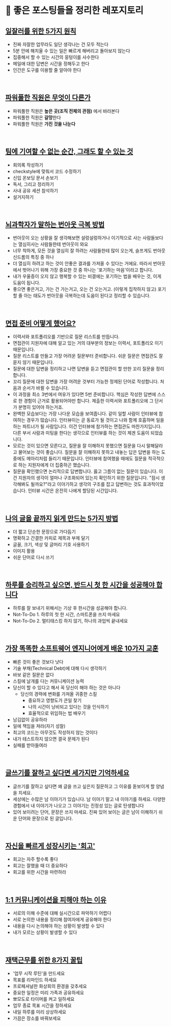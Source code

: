 # 📎 좋은 포스팅들을 정리한 레포지토리

## [일잘러를 위한 5가지 원칙](http://the-edit.co.kr/24336)
- 진짜 자잘한 업무라도 일단 생각나는 건 모두 적는다
- 5분 안에 해치울 수 있는 일은 빠르게 해버리고 돌아보지 않는다
- 집중해서 할 수 있는 시간의 뭉텅이를 사수한다
- 메일애 대한 답변은 시간을 정해두고 한다
- 인간은 도구를 이용할 줄 알아야 한다

<!-- 
<details>
<summary>정리</summary>

- 진짜 자잘한 업무라도 일단 생각나는 건 모두 적는다
- 5분 안에 해치울 수 있는 일은 빠르게 해버리고 돌아보지 않는다
- 집중해서 할 수 있는 시간의 뭉텅이를 사수한다
  
</details>

<br>

-->

<br>

## [파워풀한 직원은 무엇이 다른가](https://yozm.wishket.com/magazine/detail/998/?fbclid=IwAR12wzZUhBjNbFjwBQvG8_MPAts9YvMgmHSM2Hd2K-mEd0x-ZEdSPd5YQKM)
- 파워풀한 직원은 **높은 곳(조직 전체의 관점)** 에서 바라본다
- 파워풀한 직원은 **갈망**한다
- 파워풀한 직원은 **가진 것을 나눈다**

<br>

## [팀에 기여할 수 없는 순간, 그래도 할 수 있는 것](https://juneyr.dev/when-you-cant-contribute)
- 회의록 작성하기
- checkstyle에 맞춰서 코드 수정하기
- 신입 온보딩 문서 손보기
- 독서, 그리고 정리하기
- 사내 공유 세션 참석하기
- 설거지하기

<br>

## [뇌과학자가 말하는 번아웃 극복 방법](https://www.youtube.com/watch?v=HvgQpGeMyZA&t=1s)
- 번아웃이 오는 상황을 잘 생각해보면 설렁설렁하거나 이기적으로 사는 사람들보다는 열심히사는 사람들한테 번아웃이 와요
- 너무 착하게, 모든 것을 열심히 잘 하려는 사람들한테 많이 오는게, 슬프게도 번아웃 신드롬의 특징 중 하나
- 더 열심히 하려고 하는 것이 안좋은 결과를 가져올 수 있다는 거에요. 따라서 번아웃에서 벗어나기 위해 가장 중요한 것 중 하나는 '포기하는 마음'이라고 합니다.
- 내가 우울증이 오지 않고 행복할 수 있는 비결에는 포기하는 법을 배우는 것, 이게 도움이 됩니다.
- 좋으면 좋은거고, 가는 건 가는거고, 오는 건 오는거고. (이렇게 집착하지 않고) 포기할 줄 아는 태도가 번아웃을 극복하는데 도움이 된다고 정리할 수 있습니다.

<br>

## [면접 준비 어떻게 했어요?](https://hiddenest.dev/good-tech-interview-2)
- 이력서와 포트폴리오를 기반으로 질문 리스트를 만듭니다.
- 면접관이 지원자에 대해 알고 있는 거의 대부분의 정보는 이력서, 포트폴리오 이기 때문입니다.
- 질문 리스트를 만들고 가장 어려운 질문부터 준비합니다. 쉬운 질문은 면접관도 잘 묻지 않기 때문입니다.
- 질문에 대한 답변을 정리하고 나면 답변을 듣고 면접관이 할 만한 꼬리 질문을 정리합니다.
- 꼬리 질문에 대한 답변을 가장 어려운 것부터 가능한 정제된 단어로 작성합니다. 처음과 순서가 바뀔 수 있습니다.
- 이 과정을 최소 3번에서 여유가 있다면 5번 준비합니다. 핵심은 작성한 답변에 스스로 한 경험이 근거로 활용되어야만 합니다. 제출한 이력서와 포트폴리오에 그 단서가 분명히 있어야 하는거죠.
- 완벽한 모습보다는 가장 나다운 모습을 보여줍니다. 같이 일할 사람이 인터뷰에 참여하는 경우가 많습니다. 인터뷰이는 곧 동료가 될 것이고 나와 함께 호흡하며 일을 하는 파트너가 될 사람입니다.
이건 인터뷰에 참가하는 면접관도 마찬가지입니다. 다른 부서 사람과 미팅을 한다는 생각으로 인터뷰를 하는 것이 제겐 도움이 되었습니다.
- 모르는 것이 있으면 모른다고, 질문을 잘 이해하지 못했으면 질문을 다시 말해달라고 물어보는 것이 좋습니다. 질문을 잘 이해하지 못하고 내놓는 답은 답변을 하는 도중에도 메아리처럼 들리기 때문입니다.
인터뷰에 참여했을 때에도 질문을 적극적으로 하는 지원자에게 더 집중하곤 했습니다.
- 질문을 확인했으면 논리적으로 답변합니다. 옳고 그름이 없는 질문이 있습니다. 이건 지원자의 생각이 얼마나 구조화되어 있는지 확인하기 위한 질문입니다. "잠시 생각해봐도 될까요?"라고 이야기하고 생각의 구조를 잡고 답변하는 것도 효과적이었습니다. 인터뷰 시간은 온전히 나에게 할당된 시간입니다.

<br>

## [나의 글을 끝까지 읽게 만드는 5가지 방법](https://careerly.co.kr/comments/37227?utm_campaign=user-share)
- 더 짧고 단순한 문장으로 가다듬기
- 명확하고 간결한 카피로 제목과 부제 달기
- 글꼴, 크기, 색상 및 글머리 기호 사용하기
- 이미지 활용
- 쉬운 단어로 다시 쓰기

<br>

## [하루를 승리하고 싶으면, 반드시 첫 한 시간을 성공해야 합니다](https://careerly.co.kr/comments/37773?utm_campaign=user-share)
- 하루를 잘 보내기 위해서는 기상 후 한시간을 성공해야 합니다.
- Not-To-Do 1. 하루의 첫 한 시간, 스마트폰을 쓰지 마세요
- Not-To-Do 2. 멀티태스킹 하지 않기, 하나의 과업씩 끝내세요

<br>

## [가장 똑똑한 소프트웨어 엔지니어에게 배운 10가지 교훈](https://yozm.wishket.com/magazine/detail/969/?fbclid=IwAR2VPUQV7qdPbAwAUMFjhgQ8fzv1MRpkMUBbIDWJszoAYw3Of6zP3SYfCRw)
- 빠른 것이 좋은 것보다 낫다
- 기술 부채(Technical Debt)에 대해 다시 생각하기
- 바보 같은 질문은 없다
- 스킬에 날개를 다는 커뮤니케이션 능력
- 당신이 할 수 있다고 해서 꼭 당신이 해야 하는 것은 아니다
  - 당신의 경력에 변화를 가져올 귀중한 스킬
    - 중요하고 영향도가 큰일 찾기
    - 나의 시간이 낭비되고 있다는 것을 인식하기
    - 효율적으로 위임하는 법 배우기
- 남김없이 공유하라
- 일에 책임을 져라(자기 성찰)
- 최고의 코드는 아무것도 작성하지 않는 것이다
- 내가 테스트하지 않으면 결국 문제가 된다
- 실패를 받아들여라

<br>

## [글쓰기를 잘하고 싶다면 세가지만 기억하세요](https://www.openads.co.kr/content/contentDetail?contsId=7259)
- 글쓰기를 잘하고 싶다면 왜 글을 쓰고 싶은지 질문하고 그 이유를 돋보이게 할 양념을 치세요.
- 세상에는 수많은 남 이야기가 있습니다. 남 이야기 말고 내 이야기를 하세요. 다양한 경험에서 내 이야기가 나오고 그 이야기는 진정성 있는 글로 탄생합니다
- 있어 보이려는 단어, 문장은 쓰지 마세요. 진짜 있어 보이는 글은 남이 이해하기 쉬운 단어와 문장으로 된 글입니다.

<br>

## [자신을 빠르게 성장시키는 '회고'](https://stibee.com/api/v1.0/emails/share/KxPb9t2oAVziTFMbnZSyAOXiuE4Suw==)
- 회고는 자주 할수록 좋다
- 회고는 잘했을 때 더 중요하다
- 회고를 위한 시간을 마련하라

<br>

## [1:1 커뮤니케이션을 피해야 하는 이유](https://brunch.co.kr/@zagmaster/104)
- 서로의 이해 수준에 대해 실시간으로 파악하기 어렵다
- 서로 논의한 내용을 정리해 참여자에게 공유해야 한다
- 내용을 다시 논의해야 하는 상황이 발생할 수 있다
- 내가 모르는 상황이 발생할 수 있다

<br>

## [재택근무를 위한 8가지 꿀팁](https://brunch.co.kr/@davejin/92)
- '업무 시작 루틴'을 만드세요
- 목표를 리마인드 하세요
- 프로페셔널한 화상회의 환경을 갖추세요
- 중요한 일정은 미리 가족과 공유하세요
- 뽀모도로 타이머를 켜고 일하세요
- 업무 종료 목표 시간을 정하세요
- 내일 하루를 미리 상상하세요
- 가끔은 장소를 바꿔보세요

<br>
